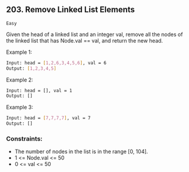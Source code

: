 ## 203. Remove Linked List Elements
`Easy`

Given the head of a linked list and an integer val, remove all the nodes of the linked list that has Node.val == val, and return the new head.

 

Example 1:
```sh
Input: head = [1,2,6,3,4,5,6], val = 6
Output: [1,2,3,4,5]
```

Example 2:
```sh
Input: head = [], val = 1
Output: []
```

Example 3:
```sh
Input: head = [7,7,7,7], val = 7
Output: []
```

### Constraints:

- The number of nodes in the list is in the range [0, 104].
- 1 <= Node.val <= 50
- 0 <= val <= 50
